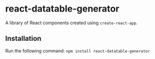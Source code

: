 # react-datatable-generator
A library of React components created using `create-react-app`.
## Installation
Run the following command:
`npm install react-datatable-generator`